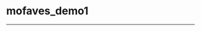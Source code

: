 # mofaves_demo1

-------------------------------------------------------------------------------

 
